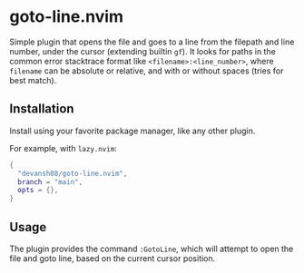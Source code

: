 # goto-line.nvim

Simple plugin that opens the file and goes to a line from the filepath and line number, under the cursor (extending builtin `gf`).
It looks for paths in the common error stacktrace format like `<filename>:<line_number>`, where `filename` can be absolute or relative, and with or without spaces (tries for best match).

## Installation

Install using your favorite package manager, like any other plugin.

For example, with `lazy.nvim`:
```lua
{
  "devansh08/goto-line.nvim",
  branch = "main",
  opts = {},
}
```

## Usage

The plugin provides the command `:GotoLine`, which will attempt to open the file and goto line, based on the current cursor position.
